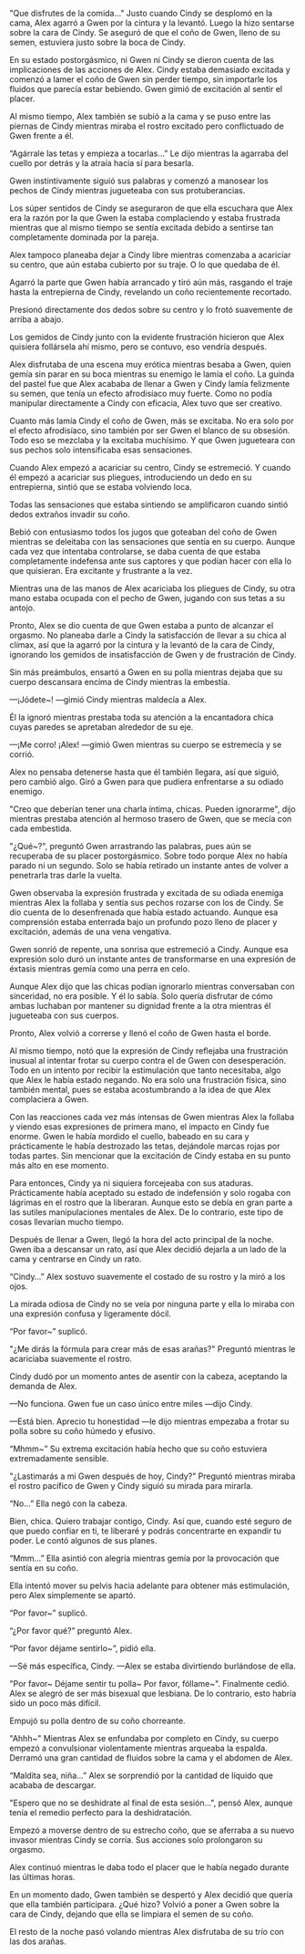 
"Que disfrutes de la comida..." Justo cuando Cindy se desplomó en la cama, Alex agarró a Gwen por la cintura y la levantó. Luego la hizo sentarse sobre la cara de Cindy. Se aseguró de que el coño de Gwen, lleno de su semen, estuviera justo sobre la boca de Cindy.

En su estado postorgásmico, ni Gwen ni Cindy se dieron cuenta de las implicaciones de las acciones de Alex. Cindy estaba demasiado excitada y comenzó a lamer el coño de Gwen sin perder tiempo, sin importarle los fluidos que parecía estar bebiendo. Gwen gimió de excitación al sentir el placer.

Al mismo tiempo, Alex también se subió a la cama y se puso entre las piernas de Cindy mientras miraba el rostro excitado pero conflictuado de Gwen frente a él.

“Agárrale las tetas y empieza a tocarlas…” Le dijo mientras la agarraba del cuello por detrás y la atraía hacia sí para besarla.

Gwen instintivamente siguió sus palabras y comenzó a manosear los pechos de Cindy mientras jugueteaba con sus protuberancias.

Los súper sentidos de Cindy se aseguraron de que ella escuchara que Alex era la razón por la que Gwen la estaba complaciendo y estaba frustrada mientras que al mismo tiempo se sentía excitada debido a sentirse tan completamente dominada por la pareja.

Alex tampoco planeaba dejar a Cindy libre mientras comenzaba a acariciar su centro, que aún estaba cubierto por su traje. O lo que quedaba de él.

Agarró la parte que Gwen había arrancado y tiró aún más, rasgando el traje hasta la entrepierna de Cindy, revelando un coño recientemente recortado.

Presionó directamente dos dedos sobre su centro y lo frotó suavemente de arriba a abajo.

Los gemidos de Cindy junto con la evidente frustración hicieron que Alex quisiera follársela ahí mismo, pero se contuvo, eso vendría después.

Alex disfrutaba de una escena muy erótica mientras besaba a Gwen, quien gemía sin parar en su boca mientras su enemigo le lamía el coño. La guinda del pastel fue que Alex acababa de llenar a Gwen y Cindy lamía felizmente su semen, que tenía un efecto afrodisíaco muy fuerte. Como no podía manipular directamente a Cindy con eficacia, Alex tuvo que ser creativo.

Cuanto más lamía Cindy el coño de Gwen, más se excitaba. No era solo por el efecto afrodisíaco, sino también por ser Gwen el blanco de su obsesión. Todo eso se mezclaba y la excitaba muchísimo. Y que Gwen jugueteara con sus pechos solo intensificaba esas sensaciones.

Cuando Alex empezó a acariciar su centro, Cindy se estremeció. Y cuando él empezó a acariciar sus pliegues, introduciendo un dedo en su entrepierna, sintió que se estaba volviendo loca.

Todas las sensaciones que estaba sintiendo se amplificaron cuando sintió dedos extraños invadir su coño.

Bebió con entusiasmo todos los jugos que goteaban del coño de Gwen mientras se deleitaba con las sensaciones que sentía en su cuerpo. Aunque cada vez que intentaba controlarse, se daba cuenta de que estaba completamente indefensa ante sus captores y que podían hacer con ella lo que quisieran. Era excitante y frustrante a la vez.

Mientras una de las manos de Alex acariciaba los pliegues de Cindy, su otra mano estaba ocupada con el pecho de Gwen, jugando con sus tetas a su antojo.

Pronto, Alex se dio cuenta de que Gwen estaba a punto de alcanzar el orgasmo. No planeaba darle a Cindy la satisfacción de llevar a su chica al clímax, así que la agarró por la cintura y la levantó de la cara de Cindy, ignorando los gemidos de insatisfacción de Gwen y de frustración de Cindy.

Sin más preámbulos, ensartó a Gwen en su polla mientras dejaba que su cuerpo descansara encima de Cindy mientras la embestía.

—¡Jódete~! —gimió Cindy mientras maldecía a Alex.

Él la ignoró mientras prestaba toda su atención a la encantadora chica cuyas paredes se apretaban alrededor de su eje.

—¡Me corro! ¡Alex! —gimió Gwen mientras su cuerpo se estremecía y se corrió.

Alex no pensaba detenerse hasta que él también llegara, así que siguió, pero cambió algo. Giró a Gwen para que pudiera enfrentarse a su odiado enemigo.

"Creo que deberían tener una charla íntima, chicas. Pueden ignorarme", dijo mientras prestaba atención al hermoso trasero de Gwen, que se mecía con cada embestida.

"¿Qué~?", preguntó Gwen arrastrando las palabras, pues aún se recuperaba de su placer postorgásmico. Sobre todo porque Alex no había parado ni un segundo. Solo se había retirado un instante antes de volver a penetrarla tras darle la vuelta.

Gwen observaba la expresión frustrada y excitada de su odiada enemiga mientras Alex la follaba y sentía sus pechos rozarse con los de Cindy. Se dio cuenta de lo desenfrenada que había estado actuando. Aunque esa comprensión estaba enterrada bajo un profundo pozo lleno de placer y excitación, además de una vena vengativa.

Gwen sonrió de repente, una sonrisa que estremeció a Cindy. Aunque esa expresión solo duró un instante antes de transformarse en una expresión de éxtasis mientras gemía como una perra en celo.

Aunque Alex dijo que las chicas podían ignorarlo mientras conversaban con sinceridad, no era posible. Y él lo sabía. Solo quería disfrutar de cómo ambas luchaban por mantener su dignidad frente a la otra mientras él jugueteaba con sus cuerpos.

Pronto, Alex volvió a correrse y llenó el coño de Gwen hasta el borde.

Al mismo tiempo, notó que la expresión de Cindy reflejaba una frustración inusual al intentar frotar su cuerpo contra el de Gwen con desesperación. Todo en un intento por recibir la estimulación que tanto necesitaba, algo que Alex le había estado negando. No era solo una frustración física, sino también mental, pues se estaba acostumbrando a la idea de que Alex complaciera a Gwen.

Con las reacciones cada vez más intensas de Gwen mientras Alex la follaba y viendo esas expresiones de primera mano, el impacto en Cindy fue enorme. Gwen le había mordido el cuello, babeado en su cara y prácticamente le había destrozado las tetas, dejándole marcas rojas por todas partes. Sin mencionar que la excitación de Cindy estaba en su punto más alto en ese momento.

Para entonces, Cindy ya ni siquiera forcejeaba con sus ataduras. Prácticamente había aceptado su estado de indefensión y solo rogaba con lágrimas en el rostro que la liberaran. Aunque esto se debía en gran parte a las sutiles manipulaciones mentales de Alex. De lo contrario, este tipo de cosas llevarían mucho tiempo.

Después de llenar a Gwen, llegó la hora del acto principal de la noche. Gwen iba a descansar un rato, así que Alex decidió dejarla a un lado de la cama y centrarse en Cindy un rato.

“Cindy…” Alex sostuvo suavemente el costado de su rostro y la miró a los ojos.

La mirada odiosa de Cindy no se veía por ninguna parte y ella lo miraba con una expresión confusa y ligeramente dócil.

“Por favor~” suplicó.

"¿Me dirás la fórmula para crear más de esas arañas?" Preguntó mientras le acariciaba suavemente el rostro.

Cindy dudó por un momento antes de asentir con la cabeza, aceptando la demanda de Alex.

—No funciona. Gwen fue un caso único entre miles —dijo Cindy.

—Está bien. Aprecio tu honestidad —le dijo mientras empezaba a frotar su polla sobre su coño húmedo y efusivo.

“Mhmm~” Su extrema excitación había hecho que su coño estuviera extremadamente sensible.

"¿Lastimarás a mi Gwen después de hoy, Cindy?" Preguntó mientras miraba el rostro pacífico de Gwen y Cindy siguió su mirada para mirarla.

“No…” Ella negó con la cabeza.

Bien, chica. Quiero trabajar contigo, Cindy. Así que, cuando esté seguro de que puedo confiar en ti, te liberaré y podrás concentrarte en expandir tu poder. Le contó algunos de sus planes.

“Mmm…” Ella asintió con alegría mientras gemía por la provocación que sentía en su coño.

Ella intentó mover su pelvis hacia adelante para obtener más estimulación, pero Alex simplemente se apartó.

“Por favor~” suplicó.

“¿Por favor qué?” preguntó Alex.

“Por favor déjame sentirlo~”, pidió ella.

—Sé más específica, Cindy. —Alex se estaba divirtiendo burlándose de ella.

"Por favor~ Déjame sentir tu polla~ Por favor, fóllame~". Finalmente cedió. Alex se alegró de ser más bisexual que lesbiana. De lo contrario, esto habría sido un poco más difícil.

Empujó su polla dentro de su coño chorreante.

"Ahhh~" Mientras Alex se enfundaba por completo en Cindy, su cuerpo empezó a convulsionar violentamente mientras arqueaba la espalda. Derramó una gran cantidad de fluidos sobre la cama y el abdomen de Alex.

“Maldita sea, niña…” Alex se sorprendió por la cantidad de líquido que acababa de descargar.

"Espero que no se deshidrate al final de esta sesión...", pensó Alex, aunque tenía el remedio perfecto para la deshidratación.

Empezó a moverse dentro de su estrecho coño, que se aferraba a su nuevo invasor mientras Cindy se corría. Sus acciones solo prolongaron su orgasmo.

Alex continuó mientras le daba todo el placer que le había negado durante las últimas horas.

En un momento dado, Gwen también se despertó y Alex decidió que quería que ella también participara. ¿Qué hizo? Volvió a poner a Gwen sobre la cara de Cindy, dejando que ella se limpiara el semen de su coño.

El resto de la noche pasó volando mientras Alex disfrutaba de su trío con las dos arañas.

